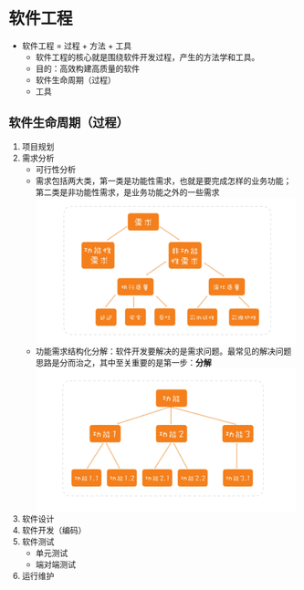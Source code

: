 # 软件工程

- 软件工程 = 过程 + 方法 + 工具
  - 软件工程的核心就是围绕软件开发过程，产生的方法学和工具。
  - 目的：高效构建高质量的软件
  - 软件生命周期（过程）
  - 工具

## 软件生命周期（过程）

1. 项目规划
2. 需求分析
   - 可行性分析
   - 需求包括两大类，第一类是功能性需求，也就是要完成怎样的业务功能；第二类是非功能性需求，是业务功能之外的一些需求  ![图 9](./images/1665159249126.png)  
   - 功能需求结构化分解：软件开发要解决的是需求问题。最常见的解决问题思路是分而治之，其中至关重要的是第一步：**分解**  ![](./images/1665133443364.png) 
3. 软件设计
4. 软件开发（编码）
5. 软件测试
   - 单元测试
   - 端对端测试
6. 运行维护